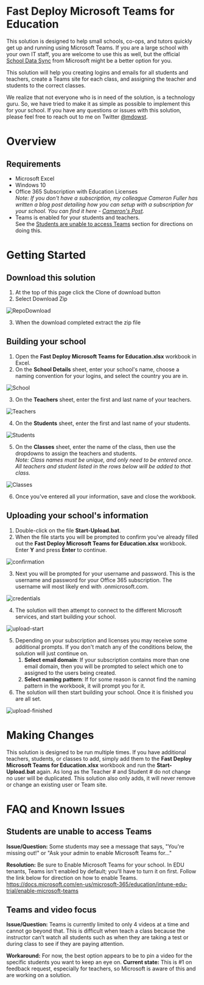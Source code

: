 # Fast Deploy Microsoft Teams for Education

This solution is designed to help small schools, co-ops, and tutors quickly get up and running using Microsoft Teams. If you are a large school with your own IT staff, you are welcome to use this as well, but the official [School Data Sync](https://sds.microsoft.com/) from Microsoft might be a better option for you. 

This solution will help you creating logins and emails for all students and teachers, create a Teams site for each class, and assigning the teacher and students to the correct classes.

We realize that not everyone who is in need of the solution, is a technology guru. So, we have tried to make it as simple as possible to implement this for your school. If you have any questions or issues with this solution, please feel free to reach out to me on Twitter [@mdowst](https://twitter.com/MDowst).

# Overview
## Requirements
- Microsoft Excel
- Windows 10
- Office 365 Subscription with Education Licenses\
*Note: If you don't have a subscription, my colleague Cameron Fuller has written a blog post detailing how you can setup with a subscription for your school. You can find it here - [Cameron's Post](https://www.catapultsystems.com/blogs/how-to-build-your-school-in-microsoft-teams/).*
- Teams is enabled for your students and teachers.\
See the [Students are unable to access Teams](#students-are-unable-to-access-teams) section for directions on doing this. 

# Getting Started

## Download this solution
1. At the top of this page click the Clone of download button
2. Select Download Zip

![RepoDownload](Screenshots/RepoDownload.png)

3. When the download completed extract the zip file

## Building your school
1. Open the **Fast Deploy Microsoft Teams for Education.xlsx** workbook in Excel.
2. On the **School Details** sheet, enter your school's name, choose a naming convention for your logins, and select the country you are in.

![School](Screenshots/School.png)

3. On the **Teachers** sheet, enter the first and last name of your teachers.

![Teachers](Screenshots/Teachers.png)

4. On the **Students** sheet, enter the first and last name of your students.

![Students](Screenshots/Students.png)

5. On the **Classes** sheet, enter the name of the class, then use the dropdowns to assign the teachers and students.\
*Note: Class names must be unique, and only need to be entered once. All teachers and student listed in the rows below will be added to that class.*

![Classes](Screenshots/Classes.png)

6. Once you've entered all your information, save and close the workbook.

## Uploading your school's information
1. Double-click on the file **Start-Upload.bat**.
2. When the file starts you will be prompted to confirm you've already filled out the **Fast Deploy Microsoft Teams for Education.xlsx** workbook. Enter **Y** and press **Enter** to continue.

![confirmation](Screenshots/confirmation.png)

3. Next you will be prompted for your username and password. This is the username and password for your Office 365 subscription. The username will most likely end with .onmicrosoft.com.

![credentials](Screenshots/credentials.png)

4. The solution will then attempt to connect to the different Microsoft services, and start building your school.

![upload-start](Screenshots/upload-start.png)

5. Depending on your subscription and licenses you may receive some additional prompts. If you don't match any of the conditions below, the solution will just continue on. 
    1. __Select email domain__: If your subscription contains more than one email domain, then you will be prompted to select which one to assigned to the users being created.
    2. __Select naming pattern__: If for some reason is cannot find the naming pattern in the workbook, it will prompt you for it.
6. The solution will then start building your school. Once it is finished you are all set.

![upload-finished](Screenshots/upload-finished.png)


# Making Changes
This solution is designed to be run multiple times. If you have additional teachers, students, or classes to add, simply add them to the **Fast Deploy Microsoft Teams for Education.xlsx** workbook and run the **Start-Upload.bat** again. As long as the Teacher # and Student # do not change no user will be duplicated. This solution also only adds, it will never remove or change an existing user or Team site.  

# FAQ and Known Issues
## Students are unable to access Teams
**Issue/Question:** Some students may see a message that says, "You're missing out!" or "Ask your admin to enable Microsoft Teams for..."

**Resolution:** Be sure to Enable Microsoft Teams for your school. In EDU tenants, Teams isn't enabled by default; you'll have to turn it on first. Follow the link below for direction on how to enable Teams.
https://docs.microsoft.com/en-us/microsoft-365/education/intune-edu-trial/enable-microsoft-teams


## Teams and video focus
**Issue/Question:** Teams is currently limited to only 4 videos at a time and cannot go beyond that. This is difficult when teach a class because the instructor can’t watch all students such as when they are taking a test or during class to see if they are paying attention. 

**Workaround:** For now, the best option appears to be to pin a video for the specific students you want to keep an eye on. 
**Current state:** This is #1 on feedback request, especially for teachers, so Microsoft is aware of this and are working on a solution.

